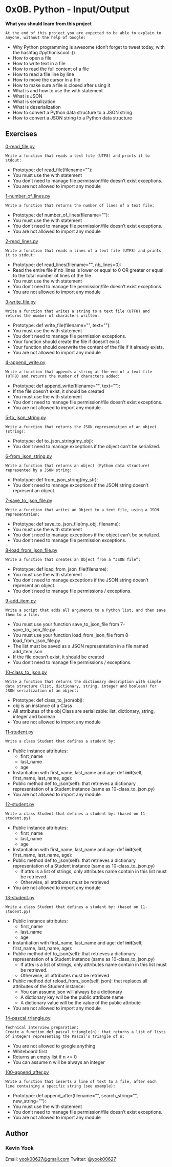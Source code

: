 # 0x0B. Python - Input/Output

**What you should learn from this project**

    At the end of this project you are expected to be able to explain to anyone, without the help of Google:

* Why Python programming is awesome (don’t forget to tweet today, with the hashtag #pythoniscool :))
* How to open a file
* How to write text in a file
* How to read the full content of a file 
* How to read a file line by line
* How to move the cursor in a file
* How to make sure a file is closed after using it
* What is and how to use the with statement
* What is JSON
* What is serialization
* What is deserialization
* How to convert a Python data structure to a JSON string 
* How to convert a JSON string to a Python data structure

## Exercises

[0-read_file.py](./0-read_file.py)
```
Write a function that reads a text file (UTF8) and prints it to stdout:
```
* Prototype: def read_file(filename=""):
* You must use the with statement
* You don’t need to manage file permission/file doesn’t exist exceptions.
* You are not allowed to import any module

[1-number_of_lines.py](./1-number_of_lines.py)
```
Write a function that returns the number of lines of a text file:
```
* Prototype: def number_of_lines(filename=""):
* You must use the with statement
* You don’t need to manage file permission/file doesn’t exist exceptions.
* You are not allowed to import any module

[2-read_lines.py](./2-read_lines.py)
```
Write a function that reads n lines of a text file (UTF8) and prints it to stdout:
```
* Prototype: def read_lines(filename="", nb_lines=0):
* Read the entire file if nb_lines is lower or equal to 0 OR greater or equal to the total number of lines of the file
* You must use the with statement
* You don’t need to manage file permission/file doesn’t exist exceptions.
* You are not allowed to import any module

[3-write_file.py](./3-write_file.py)
```
Write a function that writes a string to a text file (UTF8) and returns the number of characters written:
```
* Prototype: def write_file(filename="", text=""):
* You must use the with statement
* You don’t need to manage file permission exceptions.
* Your function should create the file if doesn’t exist.
* Your function should overwrite the content of the file if it already exists.
* You are not allowed to import any module

[4-append_write.py](./4-append_write.py)
```
Write a function that appends a string at the end of a text file (UTF8) and returns the number of characters added:
```
* Prototype: def append_write(filename="", text=""):
* If the file doesn’t exist, it should be created
* You must use the with statement
* You don’t need to manage file permission/file doesn’t exist exceptions.
* You are not allowed to import any module

[5-to_json_string.py](./5-to_json_string.py)
```
Write a function that returns the JSON representation of an object (string):
```
* Prototype: def to_json_string(my_obj):
* You don’t need to manage exceptions if the object can’t be serialized.

[6-from_json_string.py](./6-from_json_string.py)
```
Write a function that returns an object (Python data structure) represented by a JSON string:
```
* Prototype: def from_json_string(my_str):
* You don’t need to manage exceptions if the JSON string doesn’t represent an object.

[7-save_to_json_file.py](./7-save_to_json_file.py)
```
Write a function that writes an Object to a text file, using a JSON representation:
```
* Prototype: def save_to_json_file(my_obj, filename):
* You must use the with statement
* You don’t need to manage exceptions if the object can’t be serialized.
* You don’t need to manage file permission exceptions.

[8-load_from_json_file.py](./8-load_from_json_file.py)
```
Write a function that creates an Object from a “JSON file”:
```
* Prototype: def load_from_json_file(filename):
* You must use the with statement
* You don’t need to manage exceptions if the JSON string doesn’t represent an object.
* You don’t need to manage file permissions / exceptions.

[9-add_item.py](./9-add_item.py)
```
Write a script that adds all arguments to a Python list, and then save them to a file:
```
* You must use your function save_to_json_file from 7-save_to_json_file.py
* You must use your function load_from_json_file from 8-load_from_json_file.py
* The list must be saved as a JSON representation in a file named add_item.json
* If the file doesn’t exist, it should be created
* You don’t need to manage file permissions / exceptions.

[10-class_to_json.py](./10-class_to_json.py)
```
Write a function that returns the dictionary description with simple data structure (list, dictionary, string, integer and boolean) for JSON serialization of an object:
```
* Prototype: def class_to_json(obj):
* obj is an instance of a Class
* All attributes of the obj Class are serializable: list, dictionary, string, integer and boolean
* You are not allowed to import any module

[11-student.py](./11-student.py)
```
Write a class Student that defines a student by:
```
* Public instance attributes: 
  * first_name
  * last_name
  * age
* Instantiation with first_name, last_name and age: def __init__(self, first_name, last_name, age):
* Public method def to_json(self): that retrieves a dictionary representation of a Student instance (same as 10-class_to_json.py)
* You are not allowed to import any module

[12-student.py](./12-student.py)
```
Write a class Student that defines a student by: (based on 11-student.py)
```
* Public instance attributes: 
  * first_name
  * last_name
  * age
* Instantiation with first_name, last_name and age: def __init__(self, first_name, last_name, age):
* Public method def to_json(self): that retrieves a dictionary representation of a Student instance (same as 10-class_to_json.py)
  * If attrs is a list of strings, only attributes name contain in this list must be retrieved.
  * Otherwise, all attributes must be retrieved
* You are not allowed to import any module

[13-student.py](./13-student.py)
```
Write a class Student that defines a student by: (based on 11-student.py)
```
* Public instance attributes: 
  * first_name
  * last_name
  * age
* Instantiation with first_name, last_name and age: def __init__(self, first_name, last_name, age):
* Public method def to_json(self): that retrieves a dictionary representation of a Student instance (same as 10-class_to_json.py)
  * If attrs is a list of strings, only attributes name contain in this list must be retrieved.
  * Otherwise, all attributes must be retrieved
* Public method def reload_from_json(self, json): that replaces all attributes of the Student instance:
  * You can assume json will always be a dictionary
  * A dictionary key will be the public attribute name
  * A dictionary value will be the value of the public attribute
* You are not allowed to import any module

[14-pascal_triangle.py](./14-pascal_triangle.py)
```
Technical interview preparation:
Create a function def pascal_triangle(n): that returns a list of lists of integers representing the Pascal’s triangle of n:
```
* You are not allowed to google anything
* Whiteboard first
* Returns an empty list if n <= 0
* You can assume n will be always an integer


[100-append_after.py](./100-append_after.py)
```
Write a function that inserts a line of text to a file, after each line containing a specific string (see example):
```
* Prototype: def append_after(filename="", search_string="", new_string=""):
* You must use the with statement
* You don’t need to manage file permission/file doesn’t exist exceptions.
* You are not allowed to import any module

## Author
### Kevin Yook 
Email: <yook00627@gmail.com> Twitter: [@yook00627](https://twitter.com/yook00627)
